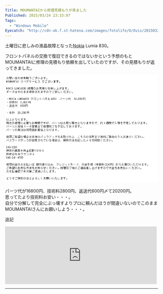 ```yaml
---
Title: MOUMANTAIから修理見積もりが来ました
Published: 2015/03/24 23:33:07
Tags:
  - "Windows Mobile"
Eyecatch: "http://cdn-ak.f.st-hatena.com/images/fotolife/O/Ovis/20150324/20150324232650.png"
---
```

<p>土曜日に悲しみの液晶故障となった<a class="keyword" href="http://d.hatena.ne.jp/keyword/Nokia">Nokia</a> Lumia 830。</p>

<p>フロントパネルの交換で復旧できるのではないかという予想のもとMOUMANTAIに修理の見積もり依頼を出していたのですが、その見積もりが返ってきました。</p>

<p><span itemscope itemtype="http://schema.org/Photograph"><img src="20150324232650.png" alt="f:id:Ovis:20150324232650p:plain" title="f:id:Ovis:20150324232650p:plain" class="hatena-fotolife" itemprop="image"></span></p>

<p>パーツ代が16800円、技術料2800円、返送代600円〆て20200円。<br/>
思ってたより技術料お安い・・・。<br/>
自分で分解して完全にぶっ壊すよりプロに頼んだほうが間違いないのでこのままMOUMANTAIさんにお願いしよう・・・。</p>

<p>追記</p>

<p><iframe src="https://hatenablog-parts.com/embed?url=https%3A%2F%2Fblog.hitsujin.jp%2Fentry%2F2015%2F06%2F17%2F235056" title="修理に出したLumia 830が2か月経っても帰ってこない話 - Pandora Pocket" class="embed-card embed-blogcard" scrolling="no" frameborder="0" style="display: block; width: 100%; height: 190px; max-width: 500px; margin: 10px 0px;"></iframe></p>

***